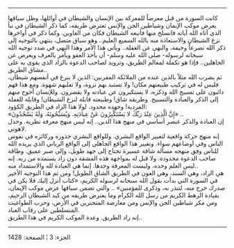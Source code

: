 ------------------------------------------------------------------------

كانت السورة من قبل معرضاً للمعركة بين الإنسان والشيطان في أوائلها، وظل
سياقها يعرض موكب الإيمان وشياطين الجن والإنس تعترض طريقه، كما ذكر
الشيطان في نبأ الذي آتاه الله آياته فانسلخ منها فأتبعه الشيطان فكان من
الغاوين. وكما ذكر في أواخرها نزغ الشيطان والاستعاذة منه بالله السميع
العليم.. وهو سياق متصل، ينتهي بالتوجيه إلى ذكر الله تضرعاً وخيفة، والنهي
عن الغفلة.. ويأتي هذا الأمر وهذا النهي في صدد توجيه الله سبحانه لرسوله-
صلى الله عليه وسلم- أن يأخذ العفو ويأمر بالعرف ويعرض عن الجاهلين.. فإذا
هو تكملة لمعالم الطريق، وتزويد لصاحب الدعوة بالزاد الذي يقوى به على مشاق
الطريق..  
ثم يضرب الله مثلاً بالذين عنده من الملائكة المقربين: الذين لا ينزغ في
أنفسهم شيطان، فليس له في تركيب طبيعتهم مكان! ولا تستبد بهم نزوة، ولا
تغلبهم شهوة. ومع هذا فهم دائبون على تسبيح الله وذكره، لا يستكبرون عن
عبادته ولا يقصرون. وللإنسان أحوج منهم إلى الذكر والعبادة والتسبيح.
وطريقه شاق! وطبيعته قابلة لنزغ الشيطان! وقابلة للغفلة المردية! وجهده
محدود. لولا هذا الزاد في الطريق الكؤود:  
«إِنَّ الَّذِينَ عِنْدَ رَبِّكَ لا يَسْتَكْبِرُونَ عَنْ عِبادَتِهِ. وَيُسَبِّحُونَهُ. وَلَهُ يَسْجُدُونَ» ..  
إن العبادة والذكر عنصر أساسي في منهج هذا الدين.. إنه ليس منهج معرفة
نظرية. وجدل لاهوتي.  
إنه منهج حركة واقعية لتغيير الواقع البشري. وللواقع البشري جذوره وركائزه
في نفوس الناس وفي أوضاعهم سواء. وتغيير هذا الواقع الجاهلي إلى الواقع
الرباني الذي يريده الله للناس وفق منهجه مسألة شاقة عسيرة تحتاج إلى جهد
طويل، وإلى صبر عميق. وطاقة صاحب الدعوة محدودة. ولا قبل له بمواجهة هذه
المشقة دون زاد يستمده من ربه. إنه ليس العلم وحده، وليست المعرفة وحدها.
إنما هي العبادة لله والاستمداد منه..  
هي الزاد، وهي السند، وهي العون في الطريق الشاق الطويل! ومن ثم هذا
التوجيه الأخير في السورة التي بدأت بقول الله سبحانه لرسوله الكريم، «كتاب
أنزل إليك فلا يكن في صدرك حرج منه، لتنذر به، وذكرى للمؤمنين» .. والتي
تضمن سياقها عرض موكب الإيمان، بقيادة الرهط الكريم من رسل الله الكرام وما
يعترض طريقه من كيد الشيطان الرجيم، ومن مكر شياطين الجن والإنس ومن معارضة
المتجبرين في الأرض، وحرب الطواغيت المتسلطين على رقاب العباد.  
إنه زاد الطريق. وعدة الموكب الكريم في هذا الطريق..

------------------------------------------------------------------------

الجزء: 3 ¦ الصفحة: 1428

